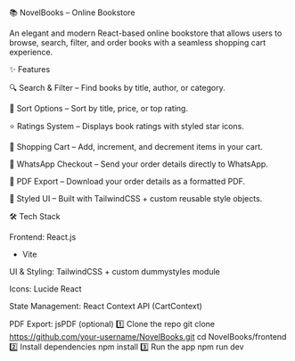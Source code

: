 📚 NovelBooks – Online Bookstore

An elegant and modern React-based online bookstore that allows users to browse, search, filter, and order books with a seamless shopping cart experience.

✨ Features

🔍 Search & Filter – Find books by title, author, or category.

📑 Sort Options – Sort by title, price, or top rating.

⭐ Ratings System – Displays book ratings with styled star icons.

🛒 Shopping Cart – Add, increment, and decrement items in your cart.

💬 WhatsApp Checkout – Send your order details directly to WhatsApp.

📄 PDF Export – Download your order details as a formatted PDF.

🎨 Styled UI – Built with TailwindCSS + custom reusable style objects.

🛠️ Tech Stack

Frontend: React.js
 + Vite

UI & Styling: TailwindCSS + custom dummystyles module

Icons: Lucide React

State Management: React Context API (CartContext)

PDF Export: jsPDF
 (optional)
 
1️⃣ Clone the repo
 git clone https://github.com/your-username/NovelBooks.git
cd NovelBooks/frontend
2️⃣ Install dependencies
npm install
3️⃣ Run the app
npm run dev

